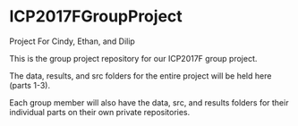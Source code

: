 # ICP2017FGroupProject
Project For Cindy, Ethan, and Dilip

This is the group project repository for our ICP2017F group project.

The data, results, and src folders for the entire project will be held here (parts 1-3).

Each group member will also have the data, src, and results folders for their individual parts on their own private repositories.
